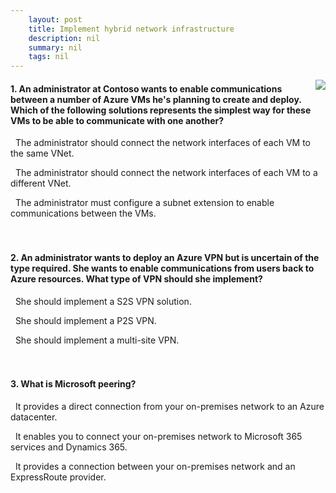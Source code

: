 ```yaml
---
    layout: post
    title: Implement hybrid network infrastructure 
    description: nil
    summary: nil
    tags: nil
---
```



 <a target="_blank" href="https://docs.microsoft.com/en-us/learn/modules/implement-hybrid-network-infrastructure/8-knowledge-check/"><i class="fas fa-external-link-alt"></i> </a>
 <img align="right" src="https://docs.microsoft.com/en-us/learn/achievements/implement-hybrid-network-infrastructure.svg">
####  1. An administrator at Contoso wants to enable communications between a number of Azure VMs he's planning to create and deploy. Which of the following solutions represents the simplest way for these VMs to be able to communicate with one another?


<i class='fas fa-check-square' style='color: Dodgerblue;'></i> &nbsp;&nbsp;The administrator should connect the network interfaces of each VM to the same VNet.

<i class='far fa-square'></i> &nbsp;&nbsp;The administrator should connect the network interfaces of each VM to a different VNet.

<i class='far fa-square'></i> &nbsp;&nbsp;The administrator must configure a subnet extension to enable communications between the VMs.
<br />
<br />
<br />

####  2. An administrator wants to deploy an Azure VPN but is uncertain of the type required. She wants to enable communications from users back to Azure resources. What type of VPN should she implement?


<i class='far fa-square'></i> &nbsp;&nbsp;She should implement a S2S VPN solution.

<i class='fas fa-check-square' style='color: Dodgerblue;'></i> &nbsp;&nbsp;She should implement a P2S VPN.

<i class='far fa-square'></i> &nbsp;&nbsp;She should implement a multi-site VPN.
<br />
<br />
<br />

####  3. What is Microsoft peering?


<i class='far fa-square'></i> &nbsp;&nbsp;It provides a direct connection from your on-premises network to an Azure datacenter.

<i class='fas fa-check-square' style='color: Dodgerblue;'></i> &nbsp;&nbsp;It enables you to connect your on-premises network to Microsoft 365 services and Dynamics 365.

<i class='far fa-square'></i> &nbsp;&nbsp;It provides a connection between your on-premises network and an ExpressRoute provider.
<br />
<br />
<br />

